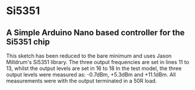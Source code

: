 # Si5351
## A Simple Arduino Nano based controller for the Si5351 chip

This sketch has been reduced to the bare minimum and uses Jason Milldrum's Si5351 library.
The three output frequencies are set in lines 11 to 13, whilst the output levels are set in 16 to 18
In the test model, the three output levels were measured as: -0.7dBm, +5.3dBm and +11.1dBm. All measurements were with the output terminated in a 50R load.
